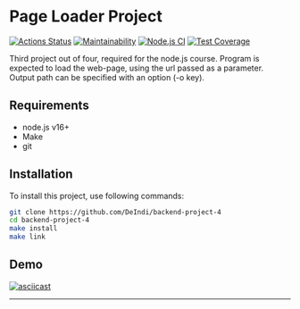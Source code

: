 # Page Loader Project

[![Actions Status](https://github.com/DeIndi/backend-project-4/workflows/hexlet-check/badge.svg)](https://github.com/DeIndi/backend-project-4/actions)
[![Maintainability](https://api.codeclimate.com/v1/badges/3985216a1d487afb4e3c/maintainability)](https://codeclimate.com/github/DeIndi/backend-project-4/maintainability)
[![Node.js CI](https://github.com/DeIndi/backend-project-4/actions/workflows/node.js.yml/badge.svg)](https://github.com/DeIndi/backend-project-4/actions/workflows/node.js.yml)
[![Test Coverage](https://api.codeclimate.com/v1/badges/3985216a1d487afb4e3c/test_coverage)](https://codeclimate.com/github/DeIndi/backend-project-4/test_coverage)

Third project out of four, required for the node.js course.
Program is expected to load the web-page, using the url passed as a parameter. Output path can be specified with an option (-o key).

## Requirements

 - node.js v16+
 - Make
 - git
 
## Installation
 	
To install this project, use following commands:
```bash
git clone https://github.com/DeIndi/backend-project-4
cd backend-project-4
make install
make link
```
## Demo
[![asciicast](https://asciinema.org/a/wxt5KTKrOupSqkwgcKJJ12kRf.svg)](https://asciinema.org/a/wxt5KTKrOupSqkwgcKJJ12kRf)
***